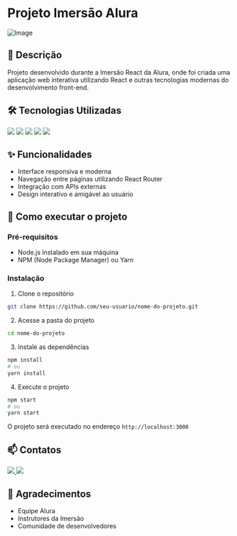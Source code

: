# Projeto Imersão Alura 

![Image](https://github.com/user-attachments/assets/cff0045d-ca49-4d03-bffe-8ec7b63814c0)


## 📝 Descrição
Projeto desenvolvido durante a Imersão React da Alura, onde foi criada uma aplicação web interativa utilizando React e outras tecnologias modernas do desenvolvimento front-end.

## 🛠️ Tecnologias Utilizadas
  <img src="https://img.shields.io/badge/React-20232A?style=for-the-badge&logo=react&logoColor=61DAFB" />
  <img src="https://img.shields.io/badge/HTML5-E34F26?style=for-the-badge&logo=html5&logoColor=white" />
  <img src="https://img.shields.io/badge/CSS3-1572B6?style=for-the-badge&logo=css3&logoColor=white" />
  <img src="https://img.shields.io/badge/JavaScript-F7DF1E?style=for-the-badge&logo=javascript&logoColor=black" />
  <img src="https://img.shields.io/badge/Node.js-43853D?style=for-the-badge&logo=node.js&logoColor=white" />

## ✨ Funcionalidades
- Interface responsiva e moderna
- Navegação entre páginas utilizando React Router
- Integração com APIs externas
- Design interativo e amigável ao usuário

## 🚀 Como executar o projeto

### Pré-requisitos
- Node.js instalado em sua máquina
- NPM (Node Package Manager) ou Yarn

### Instalação
1. Clone o repositório
```bash
git clone https://github.com/seu-usuario/nome-do-projeto.git
```

2. Acesse a pasta do projeto
```bash
cd nome-do-projeto
```

3. Instale as dependências
```bash
npm install
# ou
yarn install
```

4. Execute o projeto
```bash
npm start
# ou
yarn start
```

O projeto será executado no endereço `http://localhost:3000`

## 📫 Contatos

<div>
  <a href="https://www.linkedin.com/in/gustavo-moreno-8a925b26a/" target="_blank">
    <img src="https://img.shields.io/badge/LinkedIn-0077B5?style=for-the-badge&logo=linkedin&logoColor=white" />
  </a>
  <a href="mailto:g.moreno.souza05@gmail.com">
    <img src="https://img.shields.io/badge/Gmail-D14836?style=for-the-badge&logo=gmail&logoColor=white" />
  </a>
</div>

## 🙏 Agradecimentos
- Equipe Alura
- Instrutores da Imersão
- Comunidade de desenvolvedores

